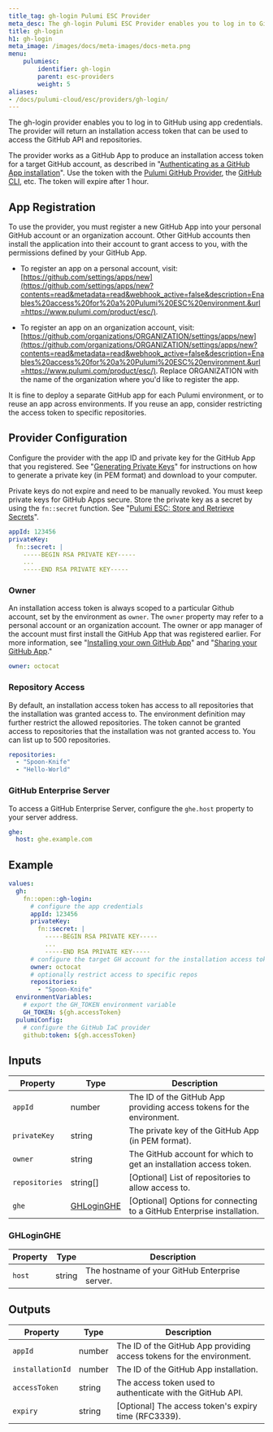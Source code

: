```yaml
---
title_tag: gh-login Pulumi ESC Provider
meta_desc: The gh-login Pulumi ESC Provider enables you to log in to GitHub using app credentials.
title: gh-login
h1: gh-login
meta_image: /images/docs/meta-images/docs-meta.png
menu:
    pulumiesc:
        identifier: gh-login
        parent: esc-providers
        weight: 5
aliases:
- /docs/pulumi-cloud/esc/providers/gh-login/
---
```


The gh-login provider enables you to log in to GitHub using app credentials. The provider will return an
installation access token that can be used to access the GitHub API and repositories.

The provider works as a GitHub App to produce an installation access token for a target GitHub account, as described
in "[Authenticating as a GitHub App installation](https://docs.github.com/en/apps/creating-github-apps/authenticating-with-a-github-app/authenticating-as-a-github-app-installation)".
Use the token with the [Pulumi GitHub Provider](/registry/packages/github/),
the [GitHub CLI](https://cli.github.com/), etc. The token will expire after 1 hour.

## App Registration

To use the provider, you must register a new GitHub App into your personal GitHub account or an organization account.
Other GitHub accounts then install the application into their account to grant access to you, with the permissions
defined by your GitHub App.

- To register an app on a personal account, visit: [https://github.com/settings/apps/new](https://github.com/settings/apps/new?contents=read&metadata=read&webhook_active=false&description=Enables%20access%20for%20a%20Pulumi%20ESC%20environment.&url=https://www.pulumi.com/product/esc/).

- To register an app on an organization account, visit: [https://github.com/organizations/ORGANIZATION/settings/apps/new](https://github.com/organizations/ORGANIZATION/settings/apps/new?contents=read&metadata=read&webhook_active=false&description=Enables%20access%20for%20a%20Pulumi%20ESC%20environment.&url=https://www.pulumi.com/product/esc/).
Replace ORGANIZATION with the name of the organization where you'd like to register the app.

It is fine to deploy a separate GitHub app for each Pulumi environment, or to reuse an app across environments.
If you reuse an app, consider restricting the access token to specific repositories.

## Provider Configuration

Configure the provider with the app ID and private key for the GitHub App that you registered.
See "[Generating Private Keys](https://docs.github.com/en/apps/creating-github-apps/authenticating-with-a-github-app/managing-private-keys-for-github-apps#generating-private-keys)"
for instructions on how to generate a private key (in PEM format) and download to your computer.

Private keys do not expire and need to be manually revoked. You must keep private keys for GitHub Apps secure.
Store the private key as a secret by using the `fn::secret` function.
See "[Pulumi ESC: Store and Retrieve Secrets](/docs/esc/get-started/store-and-retrieve-secrets/#store-environment-values)".

```yaml
appId: 123456
privateKey:
  fn::secret: |
    -----BEGIN RSA PRIVATE KEY-----
    ...
    -----END RSA PRIVATE KEY-----
```

### Owner

An installation access token is always scoped to a particular Github account, set by the environment as `owner`. The `owner` property may refer to a personal account or an organization account. The owner or app manager of the account must first install
the GitHub App that was registered earlier. For more information, see "[Installing your own GitHub App](https://docs.github.com/en/apps/using-github-apps/installing-your-own-github-app)"
and "[Sharing your GitHub App](https://docs.github.com/en/apps/sharing-github-apps/sharing-your-github-app)."

```yaml
owner: octocat
```

### Repository Access

By default, an installation access token has access to all repositories that the installation was granted access to.
The environment definition may further restrict the allowed repositories.
The token cannot be granted access to repositories that the installation was not granted access to. You can list up to 500 repositories.

```yaml
repositories:
  - "Spoon-Knife"
  - "Hello-World"
```

### GitHub Enterprise Server

To access a GitHub Enterprise Server, configure the `ghe.host` property to your server address.

```yaml
ghe:
  host: ghe.example.com
```

## Example

```yaml
values:
  gh:
    fn::open::gh-login:
      # configure the app credentials
      appId: 123456
      privateKey:
        fn::secret: |
          -----BEGIN RSA PRIVATE KEY-----
          ...
          -----END RSA PRIVATE KEY-----
      # configure the target GH account for the installation access token
      owner: octocat
      # optionally restrict access to specific repos
      repositories:
        - "Spoon-Knife"
  environmentVariables:
    # export the GH_TOKEN environment variable
    GH_TOKEN: ${gh.accessToken}
  pulumiConfig:
    # configure the GitHub IaC provider
    github:token: ${gh.accessToken}
```

## Inputs

| Property       | Type                      | Description                                                                 |
|----------------|---------------------------|-----------------------------------------------------------------------------|
| `appId`        | number                    | The ID of the GitHub App providing access tokens for the environment.       |
| `privateKey`   | string                    | The private key of the GitHub App (in PEM format).                          |
| `owner`        | string                    | The GitHub account for which to get an installation access token.           |
| `repositories` | string[]                  | [Optional] List of repositories to allow access to.                         |
| `ghe`          | [GHLoginGHE](#ghloginghe) | [Optional] Options for connecting to a GitHub Enterprise installation.      |

### GHLoginGHE

| Property         | Type   | Description                                                                                  |
|------------------|--------|----------------------------------------------------------------------------------------------|
| `host`           | string | The hostname of your GitHub Enterprise server.                                               |

## Outputs

| Property         | Type   | Description                                                                      |
|------------------|--------|----------------------------------------------------------------------------------|
| `appId`          | number | The ID of the GitHub App providing access tokens for the environment.            |
| `installationId` | number | The ID of the GitHub App installation.                                           |
| `accessToken`    | string | The access token used to authenticate with the GitHub API.                       |
| `expiry`         | string | [Optional] The access token's expiry time (RFC3339).                             |
